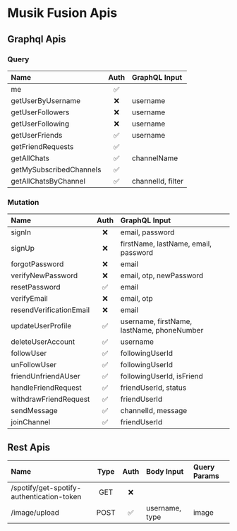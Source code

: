# Musik Fusion Apis

## Graphql Apis

### Query

| Name                    |        Auth        | GraphQL Input     |
| :---------------------- | :----------------: | :---------------- |
| me                      | :white_check_mark: |                   |
| getUserByUsername       |        :x:         | username          |
| getUserFollowers        |        :x:         | username          |
| getUserFollowing        |        :x:         | username          |
| getUserFriends          | :white_check_mark: | username          |
| getFriendRequests       | :white_check_mark: |                   |
| getAllChats             | :white_check_mark: | channelName       |
| getMySubscribedChannels | :white_check_mark: |                   |
| getAllChatsByChannel    | :white_check_mark: | channelId, filter |

### Mutation

| Name                    |        Auth        | GraphQL Input                              |
| :---------------------- | :----------------: | :----------------------------------------- |
| signIn                  |        :x:         | email, password                            |
| signUp                  |        :x:         | firstName, lastName, email, password       |
| forgotPassword          |        :x:         | email                                      |
| verifyNewPassword       |        :x:         | email, otp, newPassword                    |
| resetPassword           | :white_check_mark: | email                                      |
| verifyEmail             |        :x:         | email, otp                                 |
| resendVerificationEmail |        :x:         | email                                      |
| updateUserProfile       | :white_check_mark: | username, firstName, lastName, phoneNumber |
| deleteUserAccount       | :white_check_mark: | username                                   |
| followUser              | :white_check_mark: | followingUserId                            |
| unFollowUser            | :white_check_mark: | followingUserId                            |
| friendUnfriendAUser     | :white_check_mark: | followingUserId, isFriend                  |
| handleFriendRequest     | :white_check_mark: | friendUserId, status                       |
| withdrawFriendRequest   | :white_check_mark: | friendUserId                               |
| sendMessage             | :white_check_mark: | channelId, message                         |
| joinChannel             | :white_check_mark: | friendUserId                               |

## Rest Apis

| Name                                      | Type |        Auth        | Body Input     | Query Params |
| :---------------------------------------- | :--: | :----------------: | :------------- | :----------- |
| /spotify/get-spotify-authentication-token | GET  |        :x:         |                |              |
| /image/upload                             | POST | :white_check_mark: | username, type | image        |
